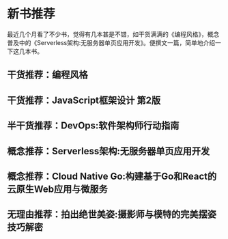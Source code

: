 新书推荐
===

最近几个月看了不少书，觉得有几本甚是不错，如干货满满的《编程风格》，概念普及中的《Serverless架构:无服务器单页应用开发》。便撰文一篇，简单地介绍一下这几本书。

干货推荐：编程风格
---


干货推荐：JavaScript框架设计 第2版
---


半干货推荐：DevOps:软件架构师行动指南
---

概念推荐：Serverless架构:无服务器单页应用开发
---


概念推荐：Cloud Native Go:构建基于Go和React的云原生Web应用与微服务
---


无理由推荐：拍出绝世美姿:摄影师与模特的完美摆姿技巧解密
---

